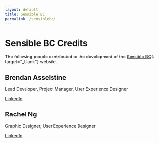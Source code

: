 ```yaml
---
layout: default
title: Sensible BC
permalink: /sensiblebc/
---
```

# Sensible BC Credits

The following people contributed to the development of the [Sensible BC](http://sensiblebc.ca){: target="_blank"} website.

## Brendan Asselstine

Lead Developer, Project Manager, User Experience Designer

[LinkedIn](https://www.linkedin.com/pub/brendan-asselstine/28/727/245)

## Rachel Ng

Graphic Designer, User Experience Designer

[LinkedIn](https://www.linkedin.com/in/rachelng)

